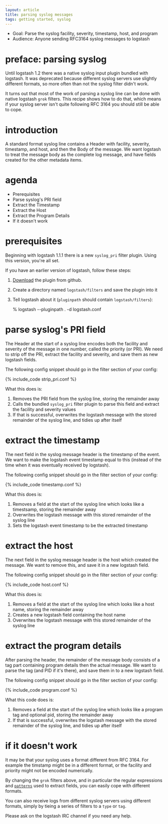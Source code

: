 ```yaml
---
layout: article
title: parsing syslog messages
tags: getting started, syslog
---
```


* Goal: Parse the syslog facility, severity, timestamp, host, and program
* Audience: Anyone sending RFC3164 syslog messages to logstash

# preface: parsing syslog

Until logstash 1.2 there was a native syslog input plugin bundled with
logstash. It was deprecated because different syslog servers use slightly
different formats, so more often than not the syslog filter didn't work.

It turns out that most of the work of parsing a syslog line can be done with
native logstash `grok` filters. This recipe shows how to do that, which means
if your syslog server isn't quite following RFC 3164 you should still be able
to cope.

# introduction

A standard format syslog line contains a Header with facility, severity,
timestamp, and host, and then the Body of the message. We want logstash to
treat the message body as the complete log message, and have fields created
for the other metadata items.

# agenda

* Prerequisites
* Parse syslog's PRI field
* Extract the Timestamp
* Extract the Host
* Extract the Program Details
* If it doesn't work

# prerequisites

Beginning with logstash 1.1.1 there is a new `syslog_pri` filter plugin. Using
this version, you're all set.

If you have an earlier version of logstash, follow these steps:

1. [Download](https://raw.github.com/logstash/logstash/master/lib/logstash/filters/syslog_pri.rb) 
  the plugin from github.
1. Create a directory named `logstash/filters` and save the plugin into it
1. Tell logstash about it (`pluginpath` should contain `logstash/filters`):

    % logstash --pluginpath . -d logstash.conf

# parse syslog's PRI field

The Header at the start of a syslog line encodes both the facility and
severity of the message in one number, called the priority (or PRI). We need
to strip off the PRI, extract the facility and severity, and save them as new
logstash fields.

The following config snippet should go in the filter section of your config:

{% include_code strip_pri.conf %}

What this does is:

1. Removes the PRI field from the syslog line, storing the remainder away
1. Calls the bundled `syslog_pri` filter plugin to parse this field and extract
the facility and severity values
1. If that is successful, overwrites the logstash message with the stored
remainder of the syslog line, and tidies up after itself

# extract the timestamp

The next field in the syslog message header is the timestamp of the event. We
want to make the logstash event timestamp equal to this (instead of the time
when it was eventually received by logstash).

The following config snippet should go in the filter section of your config:

{% include_code timestamp.conf %}

What this does is:

1. Removes a field at the start of the syslog line which looks like a
timestsamp, storing the remainder away
1. Overwrites the logstash message with this stored remainder of the syslog
line
1. Sets the logstash event timestamp to be the extracted timestamp

# extract the host

The next field in the syslog message header is the host which created the
message. We want to remove this, and save it in a new logstash field.

The following config snippet should go in the filter section of your config:

{% include_code host.conf %}

What this does is:

1. Removes a field at the start of the syslog line which looks like a host
name, storing the remainder away
1. Creates a new logstash field containing the host name
1. Overwrites the logstash message with this stored remainder of the syslog
line

# extract the program details

After parsing the header, the remainder of the message body consists of a tag
part containing program details then the actual message. We want to parse the
tag (and PID if it's there), and save them in to a new logstash field.

The following config snippet should go in the filter section of your config:

{% include_code program.conf %}

What this code does is:

1. Removes a field at the start of the syslog line which looks like a program
tag and optional pid, storing the remainder away
1. If that is successful, overwrites the logstash message with the stored
remainder of the syslog line, and tidies up after itself


# if it doesn't work

It may be that your syslog uses a format different from RFC 3164. For example
the timstamp might be in a different format, or the facility and priority
might not be encoded numerically.

By changing the `grok` filters above, and in particular the regular
expressions and
[`patterns`](https://github.com/logstash/logstash/blob/master/patterns/grok-patterns
"grok patterns at github") used to extract fields, you can easily cope with
different formats.

You can also receive logs from different syslog servers using different
formats, simply by tieing a series of filters to a `type` or `tag`.

Please ask on the logstash IRC channel if you need any help.
